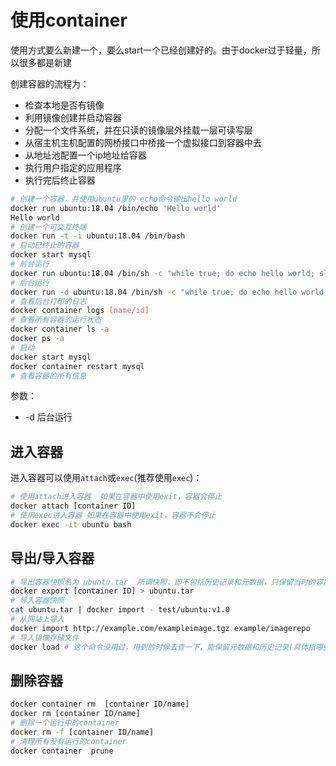 # 使用container

使用方式要么新建一个，要么start一个已经创建好的。由于docker过于轻量，所以很多都是新建

创建容器的流程为：
- 检查本地是否有镜像
- 利用镜像创建并启动容器
- 分配一个文件系统，并在只读的镜像层外挂载一层可读写层
- 从宿主机主机配置的网桥接口中桥接一个虚拟接口到容器中去
- 从地址池配置一个ip地址给容器
- 执行用户指定的应用程序
- 执行完后终止容器

```sh
# 创建一个容器，并使用ubuntu里的 echo命令输出hello world
docker run ubuntu:18.04 /bin/echo 'Hello world'
Hello world
# 创建一个可交互终端
docker run -t -i ubuntu:18.04 /bin/bash
# 启动已终止的容器
docker start mysql
# 前台运行
docker run ubuntu:18.04 /bin/sh -c "while true; do echo hello world; sleep 1; done"
# 后台运行
docker run -d ubuntu:18.04 /bin/sh -c "while true; do echo hello world; sleep 1; done"
# 查看后台打印的日志
docker container logs [name/id]
# 查看所有容器的运行状态
docker container ls -a
docker ps -a
# 启动
docker start mysql
docker container restart mysql
# 查看容器的所有信息
```
参数：
- -d 后台运行

## 进入容器

进入容器可以使用`attach`或`exec`(推荐使用`exec`)：
```sh
# 使用attach进入容器  如果在容器中使用exit，容器会停止
docker attach [container ID]
# 使用exec进入容器 如果在容器中使用exit，容器不会停止
docker exec -it ubuntu bash
```

## 导出/导入容器
```sh
# 导出容器快照名为 ubuntu.tar  所谓快照，即不包括历史记录和元数据，只保留当时的容器状态
docker export [container ID] > ubuntu.tar
# 导入容器快照
cat ubuntu.tar | docker import - test/ubuntu:v1.0
# 从网站上导入
docker import http://example.com/exampleimage.tgz example/imagerepo
# 导入镜像存储文件
docker load # 这个命令没用过，用到的时候去查一下，能保留元数据和历史记录(具体指哪些数据也不清楚)
```

## 删除容器
```sh
docker container rm  [container ID/name]
docker rm [container ID/name]
# 删除一个运行中的container
docker rm -f [container ID/name]
# 清理所有没有运行的container
docker container  prune
```
